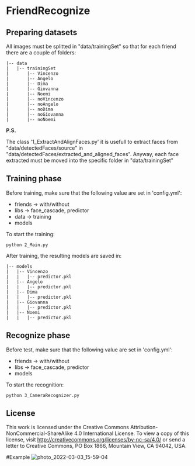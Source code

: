 # FriendRecognize

## Preparing datasets

All images must be splitted in "data/trainingSet"
so that for each friend there are a couple of folders:

```
|-- data
|   |-- trainingSet
|       |-- Vincenzo
|       |-- Angelo
|       |-- Dima
|       |-- Giovanna
|       |-- Noemi
|       |-- noVincenzo
|       |-- noAngelo
|       |-- noDima
|       |-- noGiovanna
|       |-- noNoemi
```

<b>P.S.</b>

The class '1_ExtractAndAlignFaces.py' it is usefull to
extract faces from "data/detectedFaces/source"
in "data/detectedFaces/extracted_and_aligned_faces".
Anyway, each face extracted must be moved into
the specific folder in "data/trainingSet"

## Training phase

Before training, make sure that the 
following value are set in 'config.yml':

- friends -> with/without
- libs -> face_cascade, predictor
- data -> training
- models

To start the training:

```
python 2_Main.py
```

After training, the resulting models are saved in:

```
|-- models
|   |-- Vincenzo
|   |   |-- predictor.pkl
|   |-- Angelo
|   |   |-- predictor.pkl
|   |-- Dima
|   |   |-- predictor.pkl
|   |-- Giovanna
|   |   |-- predictor.pkl
|   |-- Noemi
|   |   |-- predictor.pkl
```

## Recognize phase

Before test, make sure that the 
following value are set in 'config.yml':

- friends -> with/without
- libs -> face_cascade, predictor
- models

To start the recognition:

```
python 3_CameraRecognizer.py
```

## License
This work is licensed under the Creative Commons Attribution-NonCommercial-ShareAlike
4.0 International License. To view a copy of this license, 
visit http://creativecommons.org/licenses/by-nc-sa/4.0/ or send a letter to Creative Commons, 
PO Box 1866, Mountain View, CA 94042, USA.

#Example
![photo_2022-03-03_15-59-04](https://user-images.githubusercontent.com/45711698/156907059-ee4abca7-11ba-4744-ad3e-7a1b6c09f09d.jpg)

